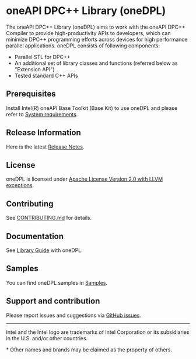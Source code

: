 # oneAPI DPC++ Library (oneDPL)

The oneAPI DPC++ Library (oneDPL) aims to work with the oneAPI DPC++ Compiler
to provide high-productivity APIs to developers, which can minimize DPC++
programming efforts across devices for high performance parallel applications.
oneDPL consists of following components:
* Parallel STL for DPC++
* An additional set of library classes and functions (referred below as "Extension API")
* Tested standard C++ APIs

## Prerequisites
Install Intel(R) oneAPI Base Toolkit (Base Kit) to use oneDPL and please refer to [System requirements](https://software.intel.com/content/www/us/en/develop/articles/intel-oneapi-dpcpp-system-requirements-beta.html).

## Release Information
Here is the latest [Release Notes](https://software.intel.com/content/www/us/en/develop/articles/intel-oneapi-dpcpp-library-release-notes-beta.html).

## License
oneDPL is licensed under [Apache License Version 2.0 with LLVM exceptions](https://github.com/oneapi-src/oneDPL/blob/release_oneDPL/licensing/LICENSE.txt).

## Contributing
See [CONTRIBUTING.md](https://github.com/oneapi-src/oneDPL/blob/release_oneDPL/CONTRIBUTING.md) for details.

## Documentation
See [Library Guide](https://software.intel.com/content/www/us/en/develop/documentation/oneapi-dpcpp-library-guide/top.html) with oneDPL.

## Samples
You can find oneDPL samples in [Samples](https://github.com/oneapi-src/oneAPI-samples/tree/master/Libraries/oneDPL).

## Support and contribution
Please report issues and suggestions via [GitHub issues](https://github.com/oneapi-src/oneDPL/issues).

------------------------------------------------------------------------
Intel and the Intel logo are trademarks of Intel Corporation or its subsidiaries in the U.S. and/or other countries.

\* Other names and brands may be claimed as the property of others.
